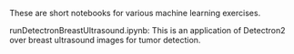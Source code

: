 These are short notebooks for various machine learning exercises.

runDetectronBreastUltrasound.ipynb: This is an application of Detectron2 over breast ultrasound images for tumor detection.
